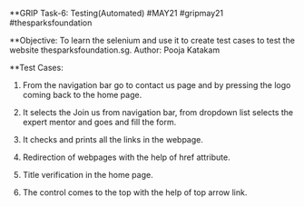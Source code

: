 **GRIP Task-6: Testing(Automated)    #MAY21    #gripmay21       #thesparksfoundation

**Objective:
To learn the selenium and use it to create test cases to test the website thesparksfoundation.sg.
Author: Pooja Katakam

**Test Cases:

1. From the navigation bar go to contact us page and by pressing the logo coming back to the home page.

2. It selects the Join us from navigation bar, from dropdown list selects the expert mentor and goes and fill the form.

3. It checks and prints all the links in the webpage.

4. Redirection of webpages with the help of href attribute.

5. Title verification in the home page.

6. The control comes to the top with the help of top arrow link.

